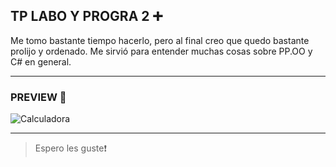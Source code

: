 ## TP LABO  Y PROGRA 2 ➕

Me tomo bastante tiempo hacerlo, pero al final creo que quedo bastante prolijo y ordenado. Me sirvió para entender muchas cosas sobre PP.OO y C# en general.

---

### PREVIEW 👀
![Calculadora](previwe.png)

---
>Espero les guste❗️

